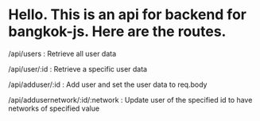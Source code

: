 # Hello. This is an api for backend for bangkok-js. Here are the routes.

/api/users : Retrieve all user data

/api/user/:id : Retrieve a specific user data

/api/adduser/:id : Add user and set the user data to req.body

/api/addusernetwork/:id/:network : Update user of the specified id to have networks of specified value
